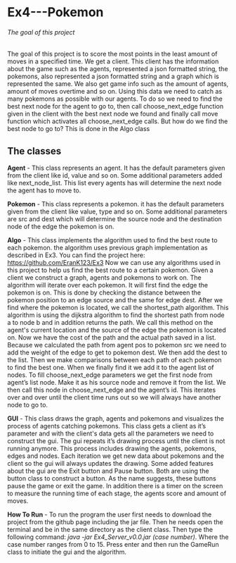 # Ex4---Pokemon
###### The goal of this project
The goal of this project is to score the most points in the least amount of moves in a specified time.
We get a client. This client has the information about the game such as the agents, represented a json formatted string, the pokemons, also represented a json formatted string and a graph which is represented the same. We also get game info such as the amount of agents, amount of moves overtime and so on.
Using this data we need to catch as many pokemons as possible with our agents. To do so we need to find the best next node for the agent to go to, then call choose_next_edge function given in the client with the best next node we found and finally call move function which activates all  choose_next_edge calls.
But how do we find the best node to go to? This is done in the Algo class

## The classes

**Agent** - This class represents an agent. It has the default parameters given from the client like id, value and so on. Some additional parameters added  like next_node_list. This list every agents has will determine the next node the agent has to move to.

**Pokemon** - This class represents a pokemon. it has the default parameters given from the client like value, type and so on. Some additional parameters are src and dest which will determine the source node and the destination node of the edge the pokemon is on.

**Algo** - This class implements the algorithm used to find the best route to each pokemon. the algorithm uses previous graph implementation as described in Ex3. You can find the project here: 
https://github.com/EranK123/Ex3
Now we can use any algorithms used in this project to help us find the best route to a certain pokemon. 
Given a client we construct  a graph, agents and pokemons to work on.
 The algorithm will iterate over each pokemon. It will first find the edge the pokemon is on. This is done by checking the distance between the pokemon position to an edge source and the same for edge dest.  After we find where the pokemon is located, we call the shortest_path algorithm. This algorithm is using the dijkstra algorithm to find the shortest path from node a to node b and in addition returns the path. We call this method on the agent's current location and the source of the edge the pokemon is located on. Now we have the cost of the path and the actual path saved in a list. Because we calculated the path from agent pos to pokemon src we need to add the weight of the edge to get to pokemon dest. We then add the dest to the list.
Then we make comparisons between each path of each pokemon to find the best one. When we finally find it we add it to the agent list of nodes.
To fill choose_next_edge parameters we get the first node from agent’s list node. Make it as his source node and remove it from the list. We then call this node in choose_next_edge and the agent’s id. This iterates over and over until the client time runs out so we will always have another node to go to.

**GUI** - This class draws the graph, agents and pokemons and visualizes  the process of agents catching pokemons. This class gets a client as it’s parameter and with the client's data gets all the parameters we need to construct the gui. The gui repeats it’s drawing process until the client is not running anymore. This process includes drawing the agents, pokemons, edges and nodes. Each iteration we get new data about pokemons and the client so the gui will always updates the drawing.
Some added features about the gui are the Exit button and Pause button. Both are using the button class to construct a button. As the name suggests, these buttons pause the game or exit the game. In addition there is a timer on the screen to measure the running time of each stage, the agents score and amount of moves.

**How To Run** - To run the program the user first needs to download the project from the github page including the jar file. Then he needs open the terminal and  be in the same directory as the client class. Then type the following command: *java -jar Ex4_Server_v0.0.jar (case number)*. Where the case number ranges from 0 to 15. Press enter and then run the GameRun class to initiate the gui and the algorithm.

